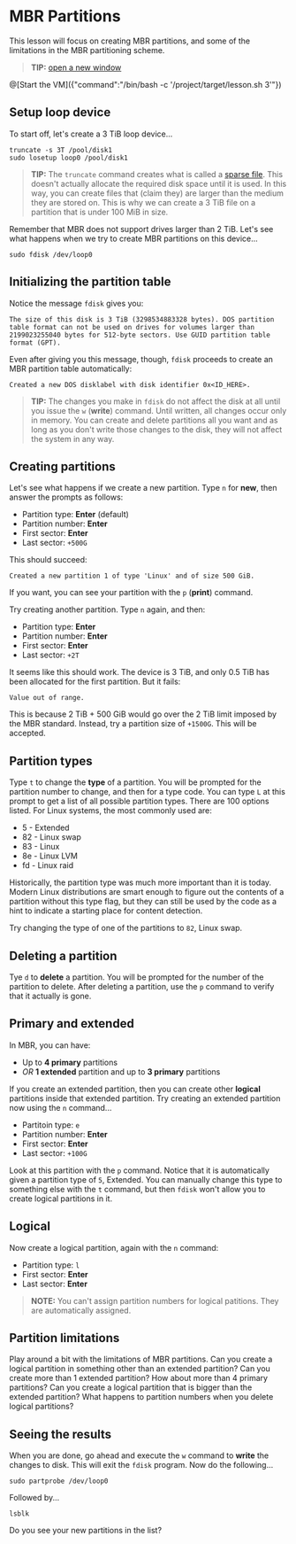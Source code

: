 # MBR Partitions

This lesson will focus on creating MBR partitions, and some of the limitations in the MBR
partitioning scheme.

> **TIP:** <a href="https://tech.io/playgrounds/460370c032058ec25ad94748542e11273283/linux-filesystems-102---partitions/mbr-partitions" target="_top">open a new window</a>

@[Start the VM]({"command":"/bin/bash -c '/project/target/lesson.sh 3'"})

## Setup loop device

To start off, let's create a 3 TiB loop device...

```
truncate -s 3T /pool/disk1
sudo losetup loop0 /pool/disk1
```

> **TIP:** The `truncate` command creates what is called a [sparse file](https://en.wikipedia.org/wiki/Sparse_file). This doesn't
actually allocate the required disk space until it is used. In this way, you can create files that (claim they) are larger than
the medium they are stored on. This is why we can create a 3 TiB file on a partition that is under 100 MiB in size.

Remember that MBR does not support drives larger than 2 TiB. Let's see what happens when we try to create MBR partitions on
this device...

```
sudo fdisk /dev/loop0
```

## Initializing the partition table

Notice the message `fdisk` gives you:

```
The size of this disk is 3 TiB (3298534883328 bytes). DOS partition table format can not be used on drives for volumes larger than 2199023255040 bytes for 512-byte sectors. Use GUID partition table format (GPT).
```

Even after giving you this message, though, `fdisk` proceeds to create an MBR partition table automatically:

```
Created a new DOS disklabel with disk identifier 0x<ID_HERE>.
```

> **TIP:** The changes you make in `fdisk` do not affect the disk at all until you issue the `w` (**write**) command. Until written, all changes occur
only in memory. You can create and delete partitions all you want and as long as you don't write those changes to the disk, they will not affect the
system in any way.

## Creating partitions

Let's see what happens if we create a new partition. Type `n` for **new**, then answer the prompts as follows:

 - Partition type: **Enter** (default)
 - Partition number: **Enter**
 - First sector: **Enter**
 - Last sector: `+500G`

This should succeed:

```
Created a new partition 1 of type 'Linux' and of size 500 GiB.
```

If you want, you can see your partition with the `p` (**print**) command.

Try creating another partition. Type `n` again, and then:

 - Partition type: **Enter**
 - Partition number: **Enter**
 - First sector: **Enter**
 - Last sector: `+2T`

It seems like this should work. The device is 3 TiB, and only 0.5 TiB has been allocated for the first partition. But it fails:

```
Value out of range.
```

This is because 2 TiB + 500 GiB would go over the 2 TiB limit imposed by the MBR standard. Instead, try a partition size of `+1500G`. This will be accepted.

## Partition types

Type `t` to change the **type** of a partition. You will be prompted for the partition number to change, and then for a type code. You can type `L` at this
prompt to get a list of all possible partition types. There are 100 options listed. For Linux systems, the most commonly used are:

 - 5 - Extended
 - 82 - Linux swap
 - 83 - Linux
 - 8e - Linux LVM
 - fd - Linux raid

Historically, the partition type was much more important than it is today. Modern Linux distributions are smart enough to figure out the contents of a partition
without this type flag, but they can still be used by the code as a hint to indicate a starting place for content detection.

Try changing the type of one of the partitions to `82`, Linux swap.

## Deleting a partition

Tye `d` to **delete** a partition. You will be prompted for the number of the partition to delete. After deleting a partition, use the `p` command to
verify that it actually is gone.

## Primary and extended

In MBR, you can have:

 - Up to **4 primary** partitions
 - _OR_ **1 extended** partition and up to **3 primary** partitions

If you create an extended partition, then you can create other **logical** partitions inside that extended partition. Try creating an extended
partition now using the `n` command...

 - Partitoin type: `e`
 - Partition number: **Enter**
 - First sector: **Enter**
 - Last sector: `+100G`

Look at this partition with the `p` command. Notice that it is automatically given a partition type of `5`, Extended. You can manually change 
this type to something else with the `t` command, but then `fdisk` won't allow you to create logical partitions in it.

## Logical

Now create a logical partition, again with the `n` command:

 - Partition type: `l`
 - First sector: **Enter**
 - Last sector: **Enter**

> **NOTE:** You can't assign partition numbers for logical patitions. They are automatically assigned.

## Partition limitations

Play around a bit with the limitations of MBR partitions. Can you create a logical partition in something other than an extended partition?
Can you create more than 1 extended partition? How about more than 4 primary partitions? Can you create a logical partition that is bigger
than the extended partition? What happens to partition numbers when you delete logical partitions?

## Seeing the results

When you are done, go ahead and execute the `w` command to **write** the changes to disk. This will exit the `fdisk` program. Now do the following...

```
sudo partprobe /dev/loop0
```

Followed by...

```
lsblk
```

Do you see your new partitions in the list?
